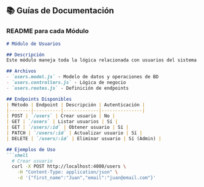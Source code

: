 ## 📚 Guías de Documentación

### **README para cada Módulo**
```markdown
# Módulo de Usuarios

## Descripción
Este módulo maneja toda la lógica relacionada con usuarios del sistema.

## Archivos
- `users.model.js` - Modelo de datos y operaciones de BD
- `users.controllers.js` - Lógica de negocio
- `users.routes.js` - Definición de endpoints

## Endpoints Disponibles
| Método | Endpoint | Descripción | Autenticación |
|--------|----------|-------------|---------------|
| POST | `/users` | Crear usuario | No |
| GET | `/users` | Listar usuarios | Sí |
| GET | `/users/:id` | Obtener usuario | Sí |
| PATCH | `/users/:id` | Actualizar usuario | Sí |
| DELETE | `/users/:id` | Eliminar usuario | Sí (Admin) |

## Ejemplos de Uso
```shell
  # Crear usuario
  curl -X POST http://localhost:4000/users \
    -H "Content-Type: application/json" \
    -d '{"first_name":"Juan","email":"juan@email.com"}'
```
```